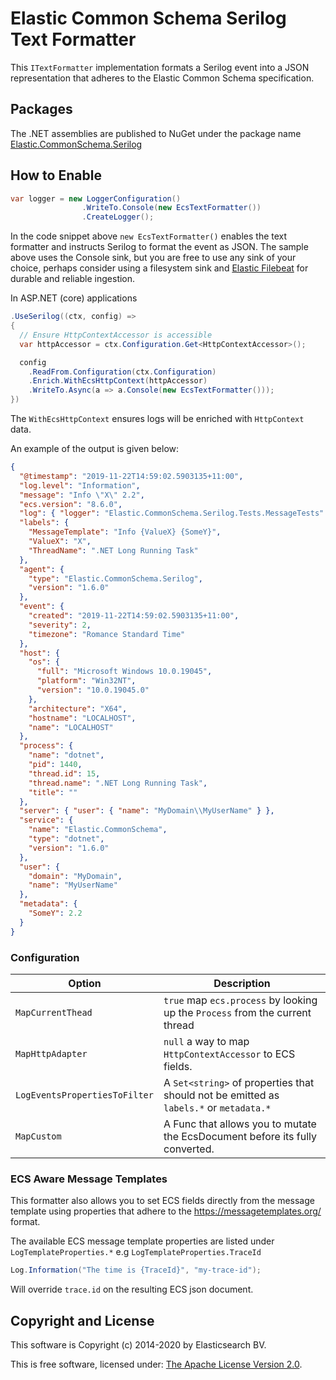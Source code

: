 # Elastic Common Schema Serilog Text Formatter

This `ITextFormatter` implementation formats a Serilog event into a JSON representation that adheres to the Elastic Common Schema specification.

## Packages

The .NET assemblies are published to NuGet under the package name [Elastic.CommonSchema.Serilog](http://nuget.org/packages/Elastic.CommonSchema.Serilog)

## How to Enable

```csharp
var logger = new LoggerConfiguration()
                .WriteTo.Console(new EcsTextFormatter())
                .CreateLogger();
```

In the code snippet above `new EcsTextFormatter()` enables the text formatter and instructs Serilog to format the event as JSON. The sample above uses the Console sink, but you are free to use any sink of your choice, perhaps consider using a filesystem sink and [Elastic Filebeat](https://www.elastic.co/downloads/beats/filebeat) for durable and reliable ingestion.

In ASP.NET (core) applications 

```csharp
.UseSerilog((ctx, config) =>
{
  // Ensure HttpContextAccessor is accessible
  var httpAccessor = ctx.Configuration.Get<HttpContextAccessor>();

  config
    .ReadFrom.Configuration(ctx.Configuration)
    .Enrich.WithEcsHttpContext(httpAccessor)
    .WriteTo.Async(a => a.Console(new EcsTextFormatter()));
})
```

The `WithEcsHttpContext` ensures logs will be enriched with `HttpContext` data.

An example of the output is given below:

```json
{
  "@timestamp": "2019-11-22T14:59:02.5903135+11:00",
  "log.level": "Information",
  "message": "Info \"X\" 2.2",
  "ecs.version": "8.6.0",
  "log": { "logger": "Elastic.CommonSchema.Serilog.Tests.MessageTests" },
  "labels": {
    "MessageTemplate": "Info {ValueX} {SomeY}",
    "ValueX": "X",
    "ThreadName": ".NET Long Running Task"
  },
  "agent": {
    "type": "Elastic.CommonSchema.Serilog",
    "version": "1.6.0"
  },
  "event": {
    "created": "2019-11-22T14:59:02.5903135+11:00",
    "severity": 2,
    "timezone": "Romance Standard Time"
  },
  "host": {
    "os": {
      "full": "Microsoft Windows 10.0.19045",
      "platform": "Win32NT",
      "version": "10.0.19045.0"
    },
    "architecture": "X64",
    "hostname": "LOCALHOST",
    "name": "LOCALHOST"
  },
  "process": {
    "name": "dotnet",
    "pid": 1440,
    "thread.id": 15,
    "thread.name": ".NET Long Running Task",
    "title": ""
  },
  "server": { "user": { "name": "MyDomain\\MyUserName" } },
  "service": {
    "name": "Elastic.CommonSchema",
    "type": "dotnet",
    "version": "1.6.0"
  },
  "user": {
    "domain": "MyDomain",
    "name": "MyUserName"
  },
  "metadata": {
    "SomeY": 2.2
  }
}
```

### Configuration

| Option                        | Description                                                                            |
|-------------------------------|----------------------------------------------------------------------------------------|
| `MapCurrentThead`             | `true` map `ecs.process` by looking up the `Process` from the current thread           |                                              |
| `MapHttpAdapter`              | `null` a way to map `HttpContextAccessor` to ECS fields.                               | 
| `LogEventsPropertiesToFilter` | A `Set<string>` of properties that should not be emitted as `labels.*` or `metadata.*` |
| `MapCustom`                   | A Func that allows you to mutate the EcsDocument before its fully converted.           |


### ECS Aware Message Templates

This formatter also allows you to set ECS fields directly from the message template using properties that adhere to the
https://messagetemplates.org/ format. 

The available ECS message template properties are listed under `LogTemplateProperties.*` e.g `LogTemplateProperties.TraceId`

```csharp
Log.Information("The time is {TraceId}", "my-trace-id");
```

Will override `trace.id` on the resulting ECS json document. 

## Copyright and License

This software is Copyright (c) 2014-2020 by Elasticsearch BV.

This is free software, licensed under: [The Apache License Version 2.0](https://github.com/elastic/ecs-dotnet/blob/main/license.txt).
